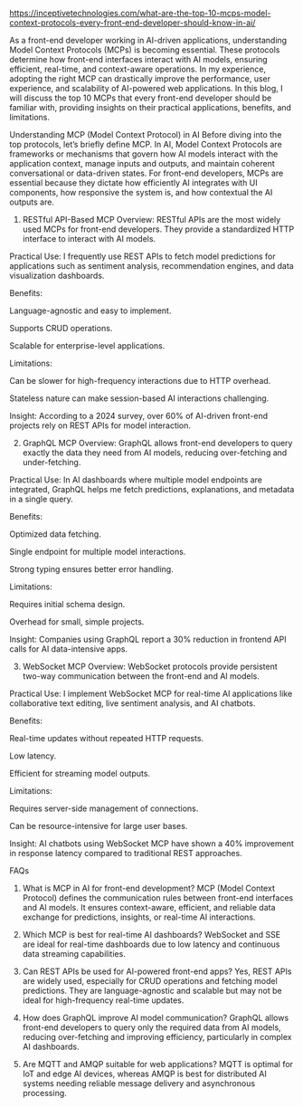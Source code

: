 https://inceptivetechnologies.com/what-are-the-top-10-mcps-model-context-protocols-every-front-end-developer-should-know-in-ai/


As a front-end developer working in AI-driven applications, understanding Model Context Protocols (MCPs) is becoming essential. These protocols determine how front-end interfaces interact with AI models, ensuring efficient, real-time, and context-aware operations. In my experience, adopting the right MCP can drastically improve the performance, user experience, and scalability of AI-powered web applications. In this blog, I will discuss the top 10 MCPs that every front-end developer should be familiar with, providing insights on their practical applications, benefits, and limitations.

Understanding MCP (Model Context Protocol) in AI
Before diving into the top protocols, let’s briefly define MCP. In AI, Model Context Protocols are frameworks or mechanisms that govern how AI models interact with the application context, manage inputs and outputs, and maintain coherent conversational or data-driven states. For front-end developers, MCPs are essential because they dictate how efficiently AI integrates with UI components, how responsive the system is, and how contextual the AI outputs are.

1. RESTful API-Based MCP
Overview: RESTful APIs are the most widely used MCPs for front-end developers. They provide a standardized HTTP interface to interact with AI models.

Practical Use: I frequently use REST APIs to fetch model predictions for applications such as sentiment analysis, recommendation engines, and data visualization dashboards.

Benefits:

Language-agnostic and easy to implement.

Supports CRUD operations.

Scalable for enterprise-level applications.

Limitations:

Can be slower for high-frequency interactions due to HTTP overhead.

Stateless nature can make session-based AI interactions challenging.

Insight: According to a 2024 survey, over 60% of AI-driven front-end projects rely on REST APIs for model interaction.

2. GraphQL MCP
Overview: GraphQL allows front-end developers to query exactly the data they need from AI models, reducing over-fetching and under-fetching.

Practical Use: In AI dashboards where multiple model endpoints are integrated, GraphQL helps me fetch predictions, explanations, and metadata in a single query.

Benefits:

Optimized data fetching.

Single endpoint for multiple model interactions.

Strong typing ensures better error handling.

Limitations:

Requires initial schema design.

Overhead for small, simple projects.

Insight: Companies using GraphQL report a 30% reduction in frontend API calls for AI data-intensive apps.

3. WebSocket MCP
Overview: WebSocket protocols provide persistent two-way communication between the front-end and AI models.

Practical Use: I implement WebSocket MCP for real-time AI applications like collaborative text editing, live sentiment analysis, and AI chatbots.

Benefits:

Real-time updates without repeated HTTP requests.

Low latency.

Efficient for streaming model outputs.

Limitations:

Requires server-side management of connections.

Can be resource-intensive for large user bases.

Insight: AI chatbots using WebSocket MCP have shown a 40% improvement in response latency compared to traditional REST approaches.

FAQs
1. What is MCP in AI for front-end development?
MCP (Model Context Protocol) defines the communication rules between front-end interfaces and AI models. It ensures context-aware, efficient, and reliable data exchange for predictions, insights, or real-time AI interactions.

2. Which MCP is best for real-time AI dashboards?
WebSocket and SSE are ideal for real-time dashboards due to low latency and continuous data streaming capabilities.

3. Can REST APIs be used for AI-powered front-end apps?
Yes, REST APIs are widely used, especially for CRUD operations and fetching model predictions. They are language-agnostic and scalable but may not be ideal for high-frequency real-time updates.

4. How does GraphQL improve AI model communication?
GraphQL allows front-end developers to query only the required data from AI models, reducing over-fetching and improving efficiency, particularly in complex AI dashboards.

5. Are MQTT and AMQP suitable for web applications?
MQTT is optimal for IoT and edge AI devices, whereas AMQP is best for distributed AI systems needing reliable message delivery and asynchronous processing.

